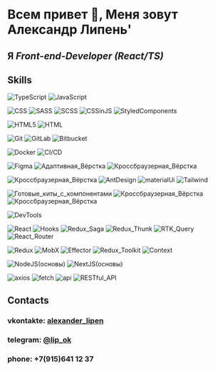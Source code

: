 # Всем привет 👋, Меня зовут Александр Липень'
## Я *Front-end-Developer (React/TS)*


## Skills
![TypeScript](https://img.shields.io/badge/-TypeScript-green)
![JavaScript](https://img.shields.io/badge/-JavaScript-green)

![CSS](https://img.shields.io/badge/-CSS3-blue)
![SASS](https://img.shields.io/badge/-SASS-blue)
![SCSS](https://img.shields.io/badge/-SCSS-blue)
![CSSinJS](https://img.shields.io/badge/-CSSinJS-blue)
![StyledComponents](https://img.shields.io/badge/-StyledComponents-blue)

![HTML5](https://img.shields.io/badge/-HTML5-red)
![HTML](https://img.shields.io/badge/-HTML-red)

![Git](https://img.shields.io/badge/-Git-white)
![GitLab](https://img.shields.io/badge/-GitLab-white)
![Bitbucket](https://img.shields.io/badge/-Bitbucket-white)

![Docker](https://img.shields.io/badge/-Docker-indigo)
![CI/CD](https://img.shields.io/badge/-CI/CD-indigo)


![Figma](https://img.shields.io/badge/-Figma-deeppink)
![Адаптивная_Вёрстка](https://img.shields.io/badge/-Адаптивная_Вёрстка-deeppink)
![Кроссбраузерная_Вёрстка](https://img.shields.io/badge/-Кроссбраузерная_Вёрстка-deeppink)

![Кроссбраузерная_Вёрстка](https://img.shields.io/badge/-Кроссбраузерная_Вёрстка-oldlace)
![AntDesign](https://img.shields.io/badge/-AntDesign-oldlace)
![materialUi](https://img.shields.io/badge/-materialUi-oldlace)
![Tailwind](https://img.shields.io/badge/-Tailwind-oldlace)


![Готовые_киты_с_компонентами](https://img.shields.io/badge/-Готовые_киты_с_компонентами-teal)
![Кроссбраузерная_Вёрстка](https://img.shields.io/badge/-Кроссбраузерная_Вёрстка-teal)
![Кроссбраузерная_Вёрстка](https://img.shields.io/badge/-Кроссбраузерная_Вёрстка-teal)

![DevTools](https://img.shields.io/badge/-DevTools-slategray)

![React](https://img.shields.io/badge/-React-orange)
![Hooks](https://img.shields.io/badge/-Hooks-orange)
![Redux_Saga](https://img.shields.io/badge/-Redux_Saga-orange)
![Redux_Thunk](https://img.shields.io/badge/-Redux_Thunk-orange)
![RTK_Query](https://img.shields.io/badge/-Router-orange)
![React_Router](https://img.shields.io/badge/-React_Router-orange)

![Redux](https://img.shields.io/badge/-Redux-yellow)
![MobX](https://img.shields.io/badge/-MobX-yellow)
![Effector](https://img.shields.io/badge/-Effector-yellow)
![Redux_Toolkit](https://img.shields.io/badge/-Redux_Toolkit-yellow)
![Context](https://img.shields.io/badge/-Context-yellow)

![NodeJS(основы)](https://img.shields.io/badge/-NodeJS(основы)-darkturquoise)
![NextJS(основы)](https://img.shields.io/badge/-NextJS(основы)-darkturquoise)


![axios](https://img.shields.io/badge/-axios-mediumspringgreen)
![fetch](https://img.shields.io/badge/-fetch-mediumspringgreen)
![api](https://img.shields.io/badge/-api-mediumspringgreen)
![RESTful_API](https://img.shields.io/badge/-RESTful_API-mediumspringgreen)



## Contacts
### vkontakte: [alexander_lipen](https://vk.com/alexander_lipen)
### telegram: [@lip_ok](https://t.me/lip_ok)
### phone: +7(915)641 12 37




 

<!--
**Lip-ok/Lip-ok** is a ✨ _special_ ✨ repository because its `README.md` (this file) appears on your GitHub profile.

Here are some ideas to get you started:

- 🔭 I’m currently working on ...
- 🌱 I’m currently learning ...
- 👯 I’m looking to collaborate on ...
- 🤔 I’m looking for help with ...
- 💬 Ask me about ...
- 📫 How to reach me: ...
- 😄 Pronouns: ...
- ⚡ Fun fact: ...
-->
